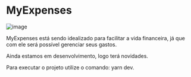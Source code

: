 # MyExpenses
![image](https://user-images.githubusercontent.com/81370546/192118392-4b554550-03b7-4c11-af45-97a19ef54dbc.png)

MyExpenses está sendo idealizado para facilitar a vida financeira, já que com ele será possível gerenciar seus gastos. 

Ainda estamos em desenvolvimento, logo terá novidades. 


Para executar o projeto utilize o comando: yarn dev.

